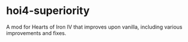 # hoi4-superiority
A mod for Hearts of Iron IV that improves upon vanilla, including various improvements and fixes.
